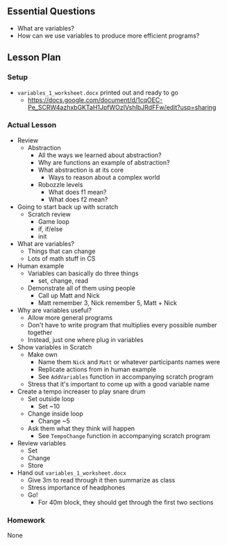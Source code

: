 ## Essential Questions

- What are variables?
- How can we use variables to produce more efficient programs?

## Lesson Plan

### Setup

- `variables_1_worksheet.docx` printed out and ready to go
    - https://docs.google.com/document/d/1cqOEC-Pe_SCRW4azhxbGKTaH1JpfWOzIVshIbJRdFFw/edit?usp=sharing

### Actual Lesson

- Review
    - Abstraction
        - All the ways we learned about abstraction?
        - Why are functions an example of abstraction?
        - What abstraction is at its core
            - Ways to reason about a complex world
        - Robozzle levels
            - What does f1 mean?
            - What does f2 mean?
- Going to start back up with scratch
    - Scratch review
        - Game loop
        - if, if/else
        - init
- What are variables?
    - Things that can change
    - Lots of math stuff in CS
- Human example
    - Variables can basically do three things
        - set, change, read
    - Demonstrate all of them using people
        - Call up Matt and Nick
        - Matt remember 3, Nick remember 5, Matt + Nick
- Why are variables useful?
    - Allow more general programs
    - Don't have to write program that multiplies every possible number together
    - Instead, just one where plug in variables
- Show variables in Scratch
    - Make own
        - Name them `Nick` and `Matt` or whatever participants names were
        - Replicate actions from in human example
        - See `AddVariables` function in accompanying scratch program
    - Stress that it's important to come up with a good variable name
- Create a tempo increaser to play snare drum
    - Set outside loop
        - Set ~10
    - Change inside loop
        - Change ~5
    - Ask them what they think will happen
        - See `TempoChange` function in accompanying scratch program
- Review variables
    - Set
    - Change
    - Store
- Hand out `variables_1_worksheet.docx`
    - Give 3m to read through it then summarize as class
    - Stress importance of headphones
    - Go!
        - For 40m block, they should get through the first two sections

### Homework

None
